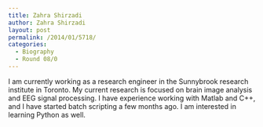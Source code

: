 ```yaml
---
title: Zahra Shirzadi
author: Zahra Shirzadi
layout: post
permalink: /2014/01/5718/
categories:
  - Biography
  - Round 08/0
---
```

I am currently working as a research engineer in the Sunnybrook research institute in Toronto. My current research is focused on brain image analysis and EEG signal processing. I have experience working with Matlab and C++, and I have started batch scripting a few months ago. I am interested in learning Python as well.